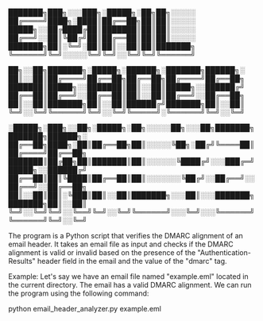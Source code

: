 


███████╗███╗░░░███╗░█████╗░██╗██╗░░░░░
██╔════╝████╗░████║██╔══██╗██║██║░░░░░
█████╗░░██╔████╔██║███████║██║██║░░░░░
██╔══╝░░██║╚██╔╝██║██╔══██║██║██║░░░░░
███████╗██║░╚═╝░██║██║░░██║██║███████╗
╚══════╝╚═╝░░░░░╚═╝╚═╝░░╚═╝╚═╝╚══════╝

██╗░░██╗███████╗░█████╗░██████╗░███████╗██████╗░
██║░░██║██╔════╝██╔══██╗██╔══██╗██╔════╝██╔══██╗
███████║█████╗░░███████║██║░░██║█████╗░░██████╔╝
██╔══██║██╔══╝░░██╔══██║██║░░██║██╔══╝░░██╔══██╗
██║░░██║███████╗██║░░██║██████╔╝███████╗██║░░██║
╚═╝░░╚═╝╚══════╝╚═╝░░╚═╝╚═════╝░╚══════╝╚═╝░░╚═╝

░█████╗░███╗░░██╗░█████╗░██╗░░░░░██╗░░░██╗███████╗███████╗██████╗░
██╔══██╗████╗░██║██╔══██╗██║░░░░░╚██╗░██╔╝╚════██║██╔════╝██╔══██╗
███████║██╔██╗██║███████║██║░░░░░░╚████╔╝░░░███╔═╝█████╗░░██████╔╝
██╔══██║██║╚████║██╔══██║██║░░░░░░░╚██╔╝░░██╔══╝░░██╔══╝░░██╔══██╗
██║░░██║██║░╚███║██║░░██║███████╗░░░██║░░░███████╗███████╗██║░░██║
╚═╝░░╚═╝╚═╝░░╚══╝╚═╝░░╚═╝╚══════╝░░░╚═╝░░░╚══════╝╚══════╝╚═╝░░╚═╝


The program is a Python script that verifies the DMARC alignment of an email header. It takes an email file as input and checks if the DMARC alignment is valid or invalid based on the presence of the "Authentication-Results" header field in the email and the value of the "dmarc" tag.

Example:
Let's say we have an email file named "example.eml" located in the current directory.
The email has a valid DMARC alignment. We can run the program using the following command:

python email_header_analyzer.py example.eml
